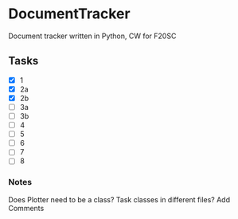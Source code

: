 # DocumentTracker
Document tracker written in Python, CW for F20SC

## Tasks
- [x] 1
- [x] 2a
- [x] 2b
- [ ] 3a
- [ ] 3b
- [ ] 4
- [ ] 5
- [ ] 6
- [ ] 7
- [ ] 8

### Notes
Does Plotter need to be a class?
Task classes in different files?
Add Comments
